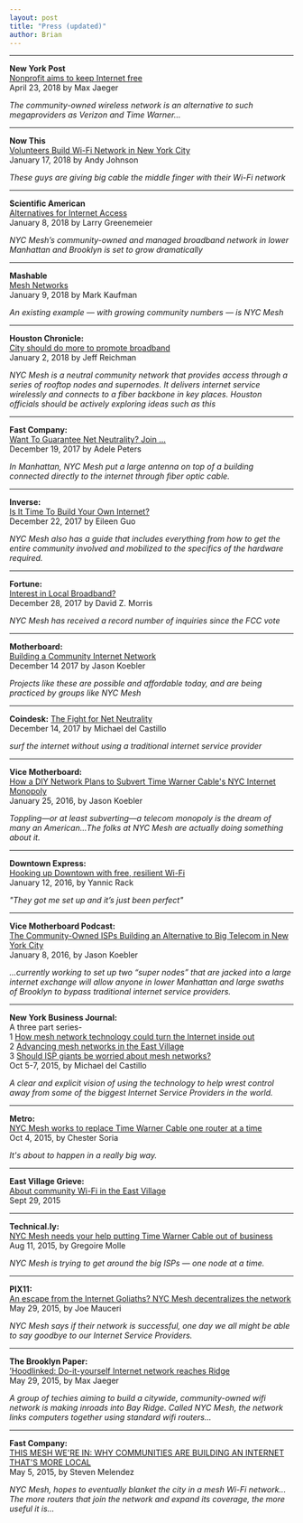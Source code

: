 ```yaml
---
layout: post
title: "Press (updated)"
author: Brian
---
```

***

**New York Post**  
[Nonprofit aims to keep Internet free](https://nypost.com/2018/04/23/nonprofit-aims-to-keep-internet-free-as-net-neutrality-rules-die/)  
April 23, 2018 by Max Jaeger 

*The community-owned wireless network is an alternative to such megaproviders as Verizon and Time Warner...*

***

**Now This**  
[Volunteers Build Wi-Fi Network in New York City](https://www.facebook.com/NowThisFuture/videos/1921704464537391/)  
January 17, 2018 by Andy Johnson

*These guys are giving big cable the middle finger with their Wi-Fi network*

***
**Scientific American**  
[Alternatives for Internet Access](https://www.scientificamerican.com/article/net-neutrality-loss-could-rekindle-isp-alternatives-for-internet-access/?wt.mc=SA_Twitter-Share)  
January 8, 2018 by Larry Greenemeier

*NYC Mesh’s community-owned and managed broadband network in lower Manhattan and Brooklyn is set to grow dramatically*

***
**Mashable**  
[Mesh Networks](http://mashable.com/2018/01/09/mesh-networks-provide-alternative-intenet-connection/)  
January 9, 2018 by Mark Kaufman

*An existing example — with growing community numbers — is NYC Mesh*

***
**Houston Chronicle:**  
[City should do more to promote broadband](https://www.houstonchronicle.com/opinion/outlook/article/Reichman-City-should-do-more-to-promote-broadband-12469229.php)  
January 2, 2018 by Jeff Reichman

*NYC Mesh is a neutral community network that provides access through a series of rooftop nodes and supernodes. It delivers internet service wirelessly and connects to a fiber backbone in key places. Houston officials should be actively exploring ideas such as this*

***
**Fast Company:**  
[Want To Guarantee Net Neutrality? Join ...](https://www.fastcompany.com/40509146/want-to-guarantee-net-neutrality-join-peer-to-peer-community-run-internet)  
December 19, 2017 by Adele Peters

*In Manhattan, NYC Mesh put a large antenna on top of a building connected directly to the internet through fiber optic cable.*


***
**Inverse:**  
[Is It Time To Build Your Own Internet?](https://www.inverse.com/article/39507-mesh-networks-net-neutrality-fcc)  
December 22, 2017 by Eileen Guo

*NYC Mesh also has a guide that includes everything from how to get the entire community involved and mobilized to the specifics of the hardware required.*

***
**Fortune:**  
[Interest in Local Broadband?](http://fortune.com/2017/12/28/net-neutrality-municipal-broadband/)  
December 28, 2017 by David Z. Morris

*NYC Mesh has received a record number of inquiries since the FCC vote*

***
**Motherboard:**  
[Building a Community Internet Network](https://motherboard.vice.com/en_us/article/j5djd7/motherboard-and-vice-are-building-a-community-internet-network-to-protect-net-neutrality)  
December 14 2017 by Jason Koebler

*Projects like these are possible and affordable today, and are being practiced by groups like NYC Mesh*
 

***
**Coindesk:** 
[The Fight for Net Neutrality](https://www.coindesk.com/plan-b-ethereum-innovators-reviving-fight-net-neutrality/)  
December 14, 2017 by Michael del Castillo

*surf the internet without using a traditional internet service provider*

***
**Vice Motherboard:**  
[How a DIY Network Plans to Subvert Time Warner Cable's NYC Internet Monopoly](http://motherboard.vice.com/read/how-a-diy-network-plans-to-subvert-time-warner-cables-nyc-internet-monopoly)  
January 25, 2016, by Jason Koebler

*Toppling—or at least subverting—a telecom monopoly is the dream of many an American...The folks at NYC Mesh are actually doing something about it.*

***  
**Downtown Express:**  
[Hooking up Downtown with free, resilient Wi-Fi](http://www.downtownexpress.com/2016/01/12/hooking-up-downtown-with-free-resilient-wi-fi/)  
January 12, 2016, by Yannic Rack

*"They got me set up and it’s just been perfect"*

***
**Vice Motherboard Podcast:**  
[The Community-Owned ISPs Building an Alternative to Big Telecom in New York City](http://motherboard.vice.com/read/the-community-owned-isps-building-an-alternative-to-big-telecom-in-new-york-city)  
January 8, 2016, by Jason Koebler

*...currently working to set up two “super nodes” that are jacked into a large internet exchange will allow anyone in lower Manhattan and large swaths of Brooklyn to bypass traditional internet service providers.*

***
**New York Business Journal:**  
A three part series-  
1 [How mesh network technology could turn the Internet inside out](http://www.bizjournals.com/newyork/news/2015/10/05/mesh-networks-new-york-city-overview.html)  
2 [Advancing mesh networks in the East Village](http://www.bizjournals.com/newyork/news/2015/10/06/brian-hall-east-village-mesh.html)  
3 [Should ISP giants be worried about mesh networks?](http://www.bizjournals.com/newyork/news/2015/10/07/should-isp-giants-be-worried-about-mesh-network.html)  
Oct 5-7, 2015, by Michael del Castillo

*A clear and explicit vision of using the technology to help wrest control away from some of the biggest Internet Service Providers in the world.*

***
**Metro:**  
[NYC Mesh works to replace Time Warner Cable one router at a time](http://ow.ly/T2196)  
Oct 4, 2015, by Chester Soria

*It's about to happen in a really big way.*

***
**East Village Grieve:**  
[About community Wi-Fi in the East Village](http://evgrieve.com/2015/09/about-community-wi-fi-in-east-village.html)  
Sept 29, 2015

***
**Technical.ly:**  
[NYC Mesh needs your help putting Time Warner Cable out of business](http://technical.ly/brooklyn/2015/08/11/brooklyn-mesh-networks-red-hook-initiative/)  
Aug 11, 2015, by Gregoire Molle

*NYC Mesh is trying to get around the big ISPs — one node at a time.*

***
**PIX11:**    
[An escape from the Internet Goliaths? NYC Mesh decentralizes the network](http://pix11.com/2015/05/29/an-escape-from-the-internet-goliaths-nyc-mesh-decentralizes-the-network/)  
May 29, 2015, by Joe Mauceri

*NYC Mesh says if their network is successful, one day we all might be able to say goodbye to our Internet Service Providers.*

***
**The Brooklyn Paper:**  
[’Hoodlinked: Do-it-yourself Internet network reaches Ridge](http://www.brooklynpaper.com/stories/38/22/br-web-bay-ridge-mesh-net-2015-05-29-bk.html)  
May 29, 2015, by Max Jaeger

*A group of techies aiming to build a citywide, community-owned wifi network is making inroads into Bay Ridge. Called NYC Mesh, the network links computers together using standard wifi routers...*

***
**Fast Company:**  
[THIS MESH WE'RE IN: WHY COMMUNITIES ARE BUILDING AN INTERNET THAT'S MORE LOCAL](http://www.fastcompany.com/3044686/mesh-networks-and-the-local-internet-movement)  
May 5, 2015, by Steven Melendez

*NYC Mesh, hopes to eventually blanket the city in a mesh Wi-Fi network... The more routers that join the network and expand its coverage, the more useful it is...*